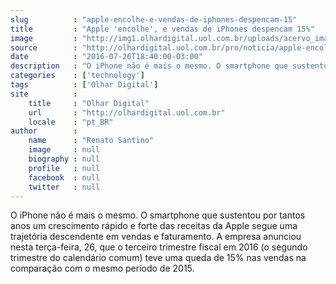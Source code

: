 ```yaml
---
slug          : "apple-encolhe-e-vendas-de-iphones-despencam-15"
title         : "Apple 'encolhe', e vendas de iPhones despencam 15%"
image         : "http://img1.olhardigital.uol.com.br/uploads/acervo_imagens/2016/01/20160111074738_660_420.jpg"
source        : "http://olhardigital.uol.com.br/pro/noticia/apple-encolhe-e-vendas-de-iphones-despencam-15/60633"
date          : "2016-07-26T18:40:00-03:00"
description   : "O iPhone não é mais o mesmo. O smartphone que sustentou por tantos anos um crescimento rápido e forte das receitas da Apple segue uma trajetória descendente em vendas e faturamento. A empresa anunciou nesta terça-feira, 26, que o terceiro trimestre fiscal em 2016 (o segundo trimestre do calendário comum) teve uma queda de 15% nas vendas na comparação com o mesmo período de 2015."
categories    : ['technology']
tags          : ['Olhar Digital']
site          :
    title     : "Olhar Digital"
    url       : "http://olhardigital.uol.com.br"
    locale    : "pt_BR"
author        :
    name      : "Renato Santino"
    image     : null
    biography : null
    profile   : null
    facebook  : null
    twitter   : null
---
```


O iPhone não é mais o mesmo. O smartphone que sustentou por tantos anos um crescimento rápido e forte das receitas da Apple segue uma trajetória descendente em vendas e faturamento. A empresa anunciou nesta terça-feira, 26, que o terceiro trimestre fiscal em 2016 (o segundo trimestre do calendário comum) teve uma queda de 15% nas vendas na comparação com o mesmo período de 2015.
